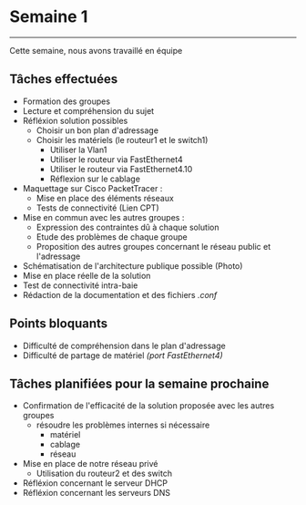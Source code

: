 # Semaine 1
---

Cette semaine, nous avons travaillé en équipe

## Tâches effectuées

* Formation des groupes
* Lecture et compréhension du sujet
* Réfléxion solution possibles
    * Choisir un bon plan d'adressage
    * Choisir les matériels (le routeur1 et le switch1)
        * Utiliser la Vlan1
        * Utiliser le routeur via FastEthernet4
        * Utiliser le routeur via FastEthernet4.10
        * Réflexion sur le cablage
* Maquettage sur Cisco PacketTracer :
    * Mise en place des éléments réseaux
    * Tests de connectivité
    (Lien CPT)
* Mise en commun avec les autres groupes :
    * Expression des contraintes dû à chaque solution
    * Etude des problèmes de chaque groupe
    * Proposition des autres groupes concernant le réseau public et l'adressage
* Schématisation de l'architecture publique possible
(Photo)
* Mise en place réelle de la solution
* Test de connectivité intra-baie
* Rédaction de la documentation et des fichiers *.conf*

## Points bloquants

* Difficulté de compréhension dans le plan d'adressage
* Difficulté de partage de matériel *(port FastEthernet4)*

## Tâches planifiées pour la semaine prochaine

* Confirmation de l'efficacité de la solution proposée avec les autres groupes
    * résoudre les problèmes internes si nécessaire
        * matériel
        * cablage
        * réseau
* Mise en place de notre réseau privé
    * Utilisation du routeur2 et des switch
* Réfléxion concernant le serveur DHCP 
* Réfléxion concernant les serveurs DNS

